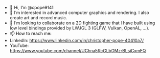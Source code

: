 - 👋 Hi, I’m @cpope9141
- 👀 I’m interested in advanced computer graphics and rendering. I also create art and record music.
- 💞️ I’m looking to collaborate on a 2D fighting game that I have built using low level bindings provided by LWJGL 3 (GLFW, Vulkan, OpenAL, ...).
- 📫 How to reach me: 
- LinkedIn: https://www.linkedin.com/in/christopher-pope-40410a7/
- YouTube: https://www.youtube.com/channel/UChna5RcGLbOMzrBLsiCxmFQ

<!---
cpope9141/cpope9141 is a ✨ special ✨ repository because its `README.md` (this file) appears on your GitHub profile.
You can click the Preview link to take a look at your changes.
--->
